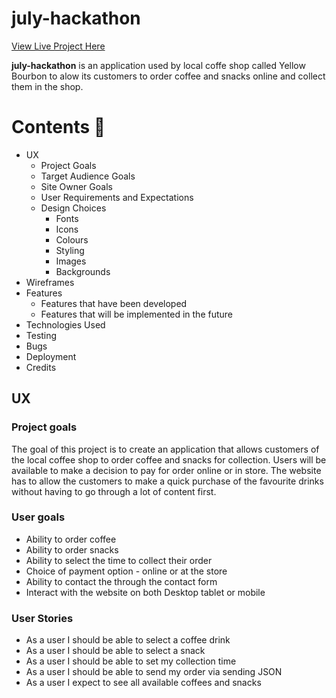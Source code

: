# july-hackathon

[View Live Project Here](###)

**july-hackathon** is an application used by local coffe shop called Yellow Bourbon to alow its customers to order coffee and snacks online and collect them in the shop.

# Contents :book:

* UX
  * Project Goals
  * Target Audience Goals
  * Site Owner Goals
  * User Requirements and Expectations
  * Design Choices
      * Fonts
      * Icons
      * Colours
      * Styling
      * Images
      * Backgrounds
* Wireframes 
* Features 
  * Features that have been developed
  * Features that will be implemented in the future
* Technologies Used
* Testing 
* Bugs 
* Deployment 
* Credits

## UX 
### Project goals
The goal of this project is to create an application that allows customers of the local coffee shop to order coffee and snacks for collection. Users will be available to make a decision to pay for order online or in store. The website has to allow the customers to make a quick purchase of the favourite drinks without having to go through a lot of content first.

### User goals

* Ability to order coffee
* Ability to order snacks
* Ability to select the time to collect their order
* Choice of payment option - online or at the store
* Ability to contact the through the contact form
* Interact with the website on both Desktop tablet or mobile

### User Stories

* As a user I should be able to select a coffee drink
* As a user I should be able to select a snack
* As a user I should be able to set my collection time
* As a user I should be able to send my order via sending JSON
* As a user I expect to see all available coffees and snacks

